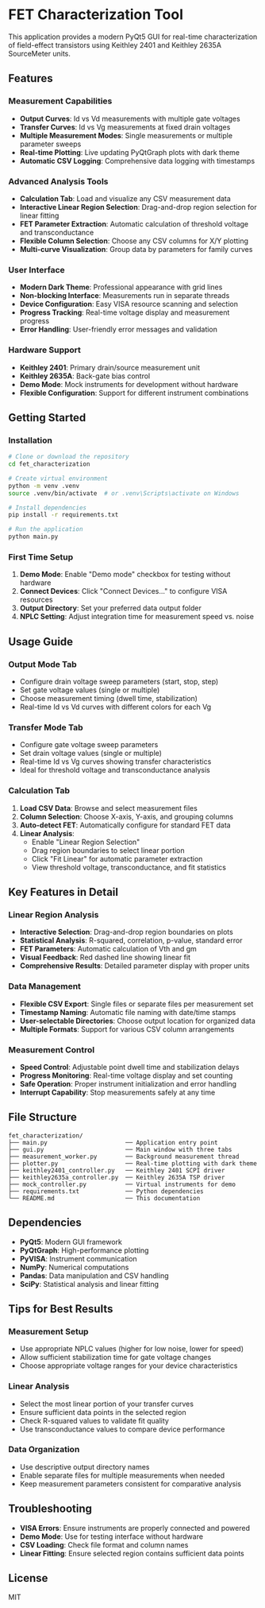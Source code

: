 # FET Characterization Tool

This application provides a modern PyQt5 GUI for real-time characterization of field-effect transistors using Keithley 2401 and Keithley 2635A  SourceMeter units.

## Features

### **Measurement Capabilities**
* **Output Curves**: Id vs Vd measurements with multiple gate voltages
* **Transfer Curves**: Id vs Vg measurements at fixed drain voltages
* **Multiple Measurement Modes**: Single measurements or multiple parameter sweeps
* **Real-time Plotting**: Live updating PyQtGraph plots with dark theme
* **Automatic CSV Logging**: Comprehensive data logging with timestamps

### **Advanced Analysis Tools**
* **Calculation Tab**: Load and visualize any CSV measurement data
* **Interactive Linear Region Selection**: Drag-and-drop region selection for linear fitting
* **FET Parameter Extraction**: Automatic calculation of threshold voltage and transconductance
* **Flexible Column Selection**: Choose any CSV columns for X/Y plotting
* **Multi-curve Visualization**: Group data by parameters for family curves

### **User Interface**
* **Modern Dark Theme**: Professional appearance with grid lines
* **Non-blocking Interface**: Measurements run in separate threads
* **Device Configuration**: Easy VISA resource scanning and selection
* **Progress Tracking**: Real-time voltage display and measurement progress
* **Error Handling**: User-friendly error messages and validation

### **Hardware Support**
* **Keithley 2401**: Primary drain/source measurement unit
* **Keithley 2635A**: Back-gate bias control
* **Demo Mode**: Mock instruments for development without hardware
* **Flexible Configuration**: Support for different instrument combinations

## Getting Started

### Installation
```bash
# Clone or download the repository
cd fet_characterization

# Create virtual environment
python -m venv .venv
source .venv/bin/activate  # or .venv\Scripts\activate on Windows

# Install dependencies
pip install -r requirements.txt

# Run the application
python main.py
```

### First Time Setup
1. **Demo Mode**: Enable "Demo mode" checkbox for testing without hardware
2. **Connect Devices**: Click "Connect Devices..." to configure VISA resources
3. **Output Directory**: Set your preferred data output folder
4. **NPLC Setting**: Adjust integration time for measurement speed vs. noise

## Usage Guide

### **Output Mode Tab**
- Configure drain voltage sweep parameters (start, stop, step)
- Set gate voltage values (single or multiple)
- Choose measurement timing (dwell time, stabilization)
- Real-time Id vs Vd curves with different colors for each Vg

### **Transfer Mode Tab**
- Configure gate voltage sweep parameters
- Set drain voltage values (single or multiple)
- Real-time Id vs Vg curves showing transfer characteristics
- Ideal for threshold voltage and transconductance analysis

### **Calculation Tab**
1. **Load CSV Data**: Browse and select measurement files
2. **Column Selection**: Choose X-axis, Y-axis, and grouping columns
3. **Auto-detect FET**: Automatically configure for standard FET data
4. **Linear Analysis**: 
   - Enable "Linear Region Selection"
   - Drag region boundaries to select linear portion
   - Click "Fit Linear" for automatic parameter extraction
   - View threshold voltage, transconductance, and fit statistics

## Key Features in Detail

### **Linear Region Analysis**
- **Interactive Selection**: Drag-and-drop region boundaries on plots
- **Statistical Analysis**: R-squared, correlation, p-value, standard error
- **FET Parameters**: Automatic calculation of Vth and gm
- **Visual Feedback**: Red dashed line showing linear fit
- **Comprehensive Results**: Detailed parameter display with proper units

### **Data Management**
- **Flexible CSV Export**: Single files or separate files per measurement set
- **Timestamp Naming**: Automatic file naming with date/time stamps
- **User-selectable Directories**: Choose output location for organized data
- **Multiple Formats**: Support for various CSV column arrangements

### **Measurement Control**
- **Speed Control**: Adjustable point dwell time and stabilization delays
- **Progress Monitoring**: Real-time voltage display and set counting
- **Safe Operation**: Proper instrument initialization and error handling
- **Interrupt Capability**: Stop measurements safely at any time

## File Structure

```
fet_characterization/
├── main.py                      ── Application entry point
├── gui.py                       ── Main window with three tabs
├── measurement_worker.py        ── Background measurement thread
├── plotter.py                   ── Real-time plotting with dark theme
├── keithley2401_controller.py   ── Keithley 2401 SCPI driver
├── keithley2635a_controller.py  ── Keithley 2635A TSP driver
├── mock_controller.py           ── Virtual instruments for demo
├── requirements.txt             ── Python dependencies
└── README.md                    ── This documentation
```

## Dependencies

- **PyQt5**: Modern GUI framework
- **PyQtGraph**: High-performance plotting
- **PyVISA**: Instrument communication
- **NumPy**: Numerical computations
- **Pandas**: Data manipulation and CSV handling
- **SciPy**: Statistical analysis and linear fitting

## Tips for Best Results

### **Measurement Setup**
- Use appropriate NPLC values (higher for low noise, lower for speed)
- Allow sufficient stabilization time for gate voltage changes
- Choose appropriate voltage ranges for your device characteristics

### **Linear Analysis**
- Select the most linear portion of your transfer curves
- Ensure sufficient data points in the selected region
- Check R-squared values to validate fit quality
- Use transconductance values to compare device performance

### **Data Organization**
- Use descriptive output directory names
- Enable separate files for multiple measurements when needed
- Keep measurement parameters consistent for comparative analysis

## Troubleshooting

- **VISA Errors**: Ensure instruments are properly connected and powered
- **Demo Mode**: Use for testing interface without hardware
- **CSV Loading**: Check file format and column names
- **Linear Fitting**: Ensure selected region contains sufficient data points

## License
MIT 